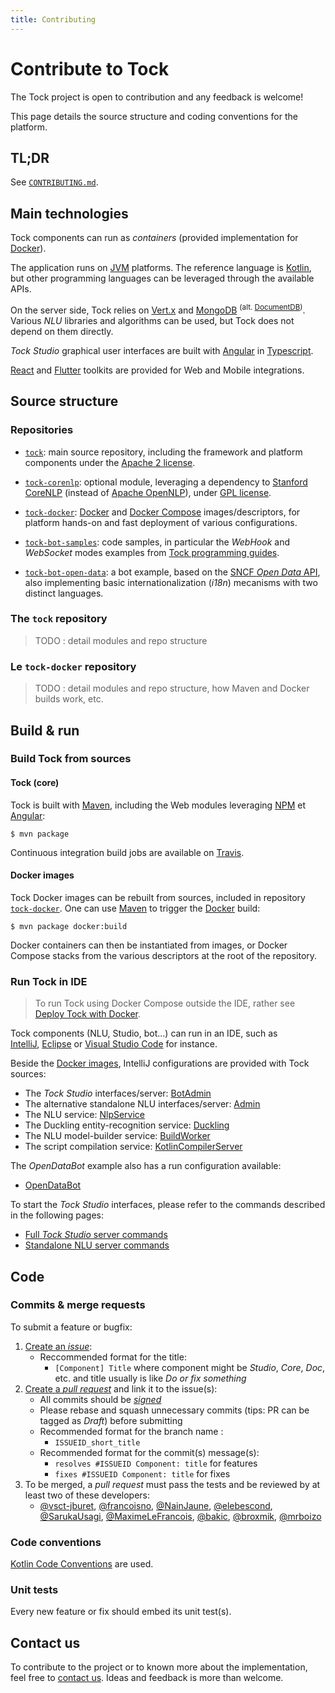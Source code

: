 ```yaml
---
title: Contributing
---
```


# Contribute to Tock

The Tock project is open to contribution and any feedback is welcome!

This page details the source structure and coding conventions for the platform.

## TL;DR

See [`CONTRIBUTING.md`](https://github.com/theopenconversationkit/tock/blob/master/CONTRIBUTING.md).

## Main technologies

Tock components can run as _containers_ (provided implementation for [Docker](https://www.docker.com/)). 

The application runs on [JVM](https://fr.wikipedia.org/wiki/Machine_virtuelle_Java) platforms. 
The reference language is [Kotlin](https://kotlinlang.org/), but other programming languages can be leveraged through the available APIs.
 
On the server side, Tock relies on [Vert.x](http://vertx.io/) and [MongoDB](https://www.mongodb.com ) <sup>(alt. [DocumentDB](https://aws.amazon.com/fr/documentdb/))</sup>. 
Various _NLU_ libraries and algorithms can be used, but Tock does not depend on them directly.

_Tock Studio_ graphical user interfaces are built with [Angular](https://angular.io/) in [Typescript](https://www.typescriptlang.org/).

[React](https://reactjs.org) and [Flutter](https://flutter.dev/) toolkits are provided for Web and Mobile integrations.

## Source structure

### Repositories

* [`tock`](https://github.com/theopenconversationkit/tock): main source repository, including the framework 
and platform components under the [Apache 2 license](https://github.com/theopenconversationkit/tock/blob/master/LICENSE).

* [`tock-corenlp`](https://github.com/theopenconversationkit/tock-corenlp): optional module, leveraging a dependency to
[Stanford CoreNLP](https://stanfordnlp.github.io/CoreNLP/) (instead of [Apache OpenNLP](https://opennlp.apache.org/)), 
under [GPL license](https://fr.wikipedia.org/wiki/Licence_publique_g%C3%A9n%C3%A9rale_GNU).

* [`tock-docker`](https://github.com/theopenconversationkit/tock-docker): [Docker](https://www.docker.com/) 
and [Docker Compose](https://docs.docker.com/compose/) images/descriptors, for platform hands-on and fast deployment
of various configurations.

* [`tock-bot-samples`](https://github.com/theopenconversationkit/tock-bot-samples): code samples, in particular the _WebHook_ and _WebSocket_ modes examples from 
[Tock programming guides](../dev/bot-api).
 
* [`tock-bot-open-data`](https://github.com/theopenconversationkit/tock-bot-open-data): a bot example, based on 
the [SNCF _Open Data_ API](https://www.digital.sncf.com/startup/api), also implementing basic internationalization (_i18n_)
 mecanisms with two distinct languages.

### The `tock` repository

> TODO : detail modules and repo structure

### Le `tock-docker` repository

> TODO : detail modules and repo structure, how Maven and Docker builds work, etc.

## Build & run

### Build Tock from sources

#### Tock (core)

Tock is built with [Maven](https://maven.apache.org/), including the Web modules leveraging 
[NPM](https://www.npmjs.com/) et [Angular](https://angular.io/):
 
`$ mvn package`

Continuous integration build jobs are available on [Travis](https://travis-ci.org/theopenconversationkit/tock).

#### Docker images

Tock Docker images can be rebuilt from sources, included in repository [`tock-docker`](https://github.com/theopenconversationkit/tock-docker).
One can use [Maven](https://maven.apache.org/) to trigger the [Docker](https://www.docker.com/) build:

`$ mvn package docker:build`

Docker containers can then be instantiated from images, or Docker Compose stacks from the various descriptors 
at the root of the repository.

### Run Tock in IDE

> To run Tock using Docker Compose outside the IDE, rather see [Deploy Tock with Docker](../getting-started).

Tock components (NLU, Studio, bot...) can run in an IDE, such as  
[IntelliJ](https://www.jetbrains.com/idea/), [Eclipse](https://www.eclipse.org/) or [Visual Studio Code](https://code.visualstudio.com/) for instance.

Beside the [Docker images](https://github.com/theopenconversationkit/tock-docker/blob/master/docker-compose.yml),
IntelliJ configurations are provided with Tock sources:

- The _Tock Studio_ interfaces/server: [BotAdmin](https://github.com/theopenconversationkit/tock/blob/master/.idea/runConfigurations/BotAdmin.xml) 
- The alternative standalone NLU interfaces/server: [Admin](https://github.com/theopenconversationkit/tock/blob/master/.idea/runConfigurations/Admin.xml) 
- The NLU service: [NlpService](https://github.com/theopenconversationkit/tock/blob/master/.idea/runConfigurations/NlpService.xml)
- The Duckling entity-recognition service: [Duckling](https://github.com/theopenconversationkit/tock/blob/master/.idea/runConfigurations/Duckling.xml)
- The NLU model-builder service: [BuildWorker](https://github.com/theopenconversationkit/tock/blob/master/.idea/runConfigurations/BuildWorker.xml)
- The script compilation service: [KotlinCompilerServer](https://github.com/theopenconversationkit/tock/blob/master/.idea/runConfigurations/KotlinCompilerServer.xml)

The _OpenDataBot_ example also has a run configuration available:

- [OpenDataBot](https://github.com/theopenconversationkit/tock-bot-open-data/blob/master/.idea/runConfigurations/OpenDataBot.xml)

To start the _Tock Studio_ interfaces, please refer to the commands described in the following pages:

- [Full _Tock Studio_ server commands](https://github.com/theopenconversationkit/tock/blob/master/bot/admin/web/README)
- [Standalone NLU server commands](https://github.com/theopenconversationkit/tock/blob/master/nlp/admin/web/README)

## Code

### Commits & merge requests

To submit a feature or bugfix:

1. [Create an _issue_](https://github.com/theopenconversationkit/tock/issues/new):
    - Reccommended format for the title:
        - `[Component] Title` where component might be 
    _Studio_, _Core_, _Doc_, etc. and title usually is like _Do or fix something_
2. [Create a _pull request_](https://github.com/theopenconversationkit/tock/pulls) and link it to the issue(s):
    - All commits should be [_signed_](https://help.github.com/en/github/authenticating-to-github/managing-commit-signature-verification) 
    - Please rebase and squash unnecessary commits (tips: PR can be tagged as _Draft_) before submitting
    - Recommended format for the branch name :
        - `ISSUEID_short_title`
    - Recommended format for the commit(s) message(s):
        - `resolves #ISSUEID Component: title` for features
        - `fixes #ISSUEID Component: title` for fixes
3. To be merged, a _pull request_ must pass the tests and be reviewed by at least two of these developers:
    - [@vsct-jburet](https://github.com/vsct-jburet),
    [@francoisno](https://github.com/francoisno),
    [@NainJaune](https://github.com/NainJaune),
    [@elebescond](https://github.com/elebescond),
    [@SarukaUsagi](https://github.com/SarukaUsagi),
    [@MaximeLeFrancois](https://github.com/MaximeLeFrancois),
    [@bakic](https://github.com/bakic),
    [@broxmik](https://github.com/broxmik),
    [@mrboizo](https://github.com/mrboizo)
        
### Code conventions

[Kotlin Code Conventions](https://kotlinlang.org/docs/reference/coding-conventions.html) are used.

### Unit tests

Every new feature or fix should embed its unit test(s).

## Contact us

To contribute to the project or to known more about the implementation, feel free to [contact us](../contact). 
Ideas and feedback is more than welcome.